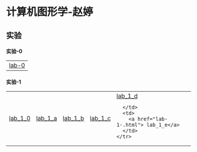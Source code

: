 <html>
<head>

</head>
<h1>计算机图形学-赵婷</h1>
<h2>实验</h2>
<h4>实验-0
  <table>
    <tr>
      <td><a href="lab-0.html">lab-0 </a></td>
    </tr>
  </table>
</h4>
<h4>实验-1 
  <table>
    <tr>
    <td>
      <a href="demol/chap1-demol.html"> lab_1_0</a>
      </td>
      <td>
        <a href="demol/chap.a.demol.html"> lab_1_a</a>
      </td>
      <td>
        <a href="demol/chap.b.demol.html"> lab_1_b</a>
      </td>
      <td>
        <a href="demol/chap.c.demol.html"> lab_1_c</a>
      </td>
      <td>
        <a href="demol/chap.d.demol.html"> lab_1_d</a>
      
      </td>
      <td>
        <a href="lab-1-.html"> lab_1_e</a>
      </td>
    </tr>
  </table>
</h4>
</html>
